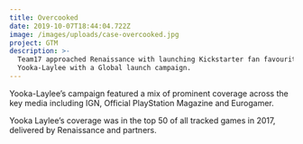 ```yaml
---
title: Overcooked
date: 2019-10-07T18:44:04.722Z
image: /images/uploads/case-overcooked.jpg
project: GTM
description: >-
  Team17 approached Renaissance with launching Kickstarter fan favourite
  Yooka-Laylee with a Global launch campaign.
---
```

Yooka-Laylee’s campaign featured a mix of prominent coverage across the key media including IGN, Official PlayStation Magazine and Eurogamer.



Yooka Laylee’s coverage was in the top 50 of all tracked games in 2017, delivered by Renaissance and partners.
